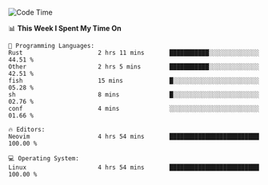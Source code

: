 <!-- [![Top Langs](https://github-readme-stats.vercel.app/api/top-langs/?username=gagahsyuja&theme=dracula&hide_border=true&border_radius=7)](https://github.com/anuraghazra/github-readme-stats) -->

<!--START_SECTION:waka-->
![Code Time](http://img.shields.io/badge/Code%20Time-657%20hrs%2037%20mins-blue)

📊 **This Week I Spent My Time On** 

```text
💬 Programming Languages: 
Rust                     2 hrs 11 mins       ███████████░░░░░░░░░░░░░░   44.51 % 
Other                    2 hrs 5 mins        ███████████░░░░░░░░░░░░░░   42.51 % 
fish                     15 mins             █░░░░░░░░░░░░░░░░░░░░░░░░   05.28 % 
sh                       8 mins              █░░░░░░░░░░░░░░░░░░░░░░░░   02.76 % 
conf                     4 mins              ░░░░░░░░░░░░░░░░░░░░░░░░░   01.66 % 

🔥 Editors: 
Neovim                   4 hrs 54 mins       █████████████████████████   100.00 % 

💻 Operating System: 
Linux                    4 hrs 54 mins       █████████████████████████   100.00 % 
```


<!--END_SECTION:waka-->
